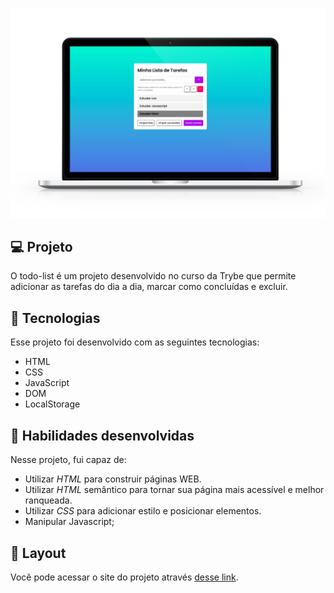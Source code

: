 <p align="center">
  <img alt="to.do" title="to.do" src="https://github.com/thiagodanobrega/todo-list/blob/master/mockup.png?raw=true" width="900px" />
</p>

## 💻 Projeto

O todo-list é um projeto desenvolvido no curso da Trybe que permite adicionar as tarefas do dia a dia, marcar como concluídas e excluir.

## 🚀 Tecnologias

Esse projeto foi desenvolvido com as seguintes tecnologias:

- HTML
- CSS
- JavaScript
- DOM
- LocalStorage

## 📌 Habilidades desenvolvidas

Nesse projeto, fui capaz de:

- Utilizar _HTML_ para construir páginas WEB.
- Utilizar _HTML_ semântico para tornar sua página mais acessível e melhor ranqueada.
- Utilizar _CSS_ para adicionar estilo e posicionar elementos.
- Manipular Javascript;

## 🔖 Layout

Você pode acessar o site do projeto através [desse link](https://thiagodanobrega.github.io/todo-list/). 




